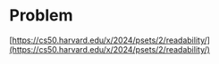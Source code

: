 # Problem
[https://cs50.harvard.edu/x/2024/psets/2/readability/](https://cs50.harvard.edu/x/2024/psets/2/readability/)
